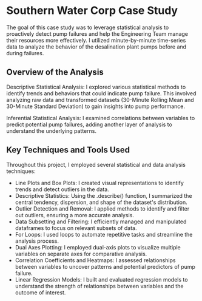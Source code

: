 # Southern Water Corp Case Study
The goal of this case study was to leverage statistical analysis to proactively detect pump failures and help the Engineering Team manage their resources more effectively. I utilized minute-by-minute time-series data to analyze the behavior of the desalination plant pumps before and during failures.

## Overview of the Analysis
Descriptive Statistical Analysis: I explored various statistical methods to identify trends and behaviors that could indicate pump failure. This involved analyzing raw data and transformed datasets (30-Minute Rolling Mean and 30-Minute Standard Deviation) to gain insights into pump performance.

Inferential Statistical Analysis: I examined correlations between variables to predict potential pump failures, adding another layer of analysis to understand the underlying patterns.

## Key Techniques and Tools Used
Throughout this project, I employed several statistical and data analysis techniques:

* Line Plots and Box Plots: I created visual representations to identify trends and detect outliers in the data.
* Descriptive Statistics: Using the .describe() function, I summarized the central tendency, dispersion, and shape of the dataset's distribution.
* Outlier Detection and Removal: I applied methods to identify and filter out outliers, ensuring a more accurate analysis.
* Data Subsetting and Filtering: I efficiently managed and manipulated dataframes to focus on relevant subsets of data.
* For Loops: I used loops to automate repetitive tasks and streamline the analysis process.
* Dual Axes Plotting: I employed dual-axis plots to visualize multiple variables on separate axes for comparative analysis.
* Correlation Coefficients and Heatmaps: I assessed relationships between variables to uncover patterns and potential predictors of pump failure.
* Linear Regression Models: I built and evaluated regression models to understand the strength of relationships between variables and the outcome of interest.

